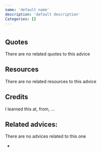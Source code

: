 ```yaml
---
name: 'default name'
description: 'default description'
Categories: []
---
```

# <!-- TODO: Replace this with title -->
<!-- TODO: Add description here -->

## Quotes

<!-- TODO: Add related quotes here if there are-->
There are no related quotes to this advice

## Resources

<!-- TODO: Add Resources here if there are-->
There are no related resources to this advice

## Credits

<!-- TODO: Add Where I learned this-->
I learned this at, from, ...

## Related advices:
There are no advices related to this one

- []()

